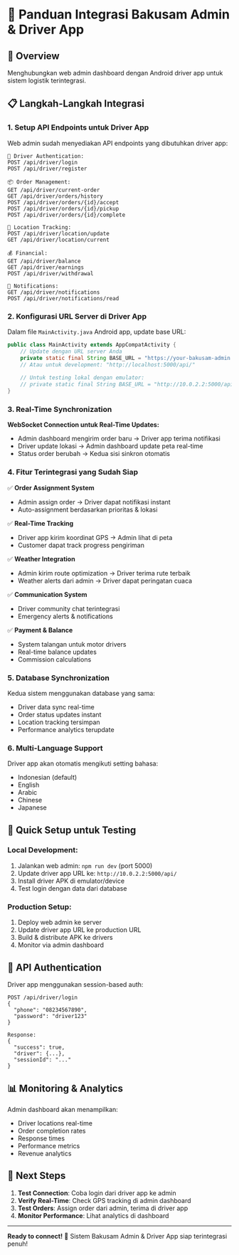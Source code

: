 # 🔗 Panduan Integrasi Bakusam Admin & Driver App

## 🌟 Overview
Menghubungkan web admin dashboard dengan Android driver app untuk sistem logistik terintegrasi.

## 📋 Langkah-Langkah Integrasi

### 1. **Setup API Endpoints untuk Driver App**

Web admin sudah menyediakan API endpoints yang dibutuhkan driver app:

```
🔗 Driver Authentication:
POST /api/driver/login
POST /api/driver/register

📦 Order Management:
GET /api/driver/current-order
GET /api/driver/orders/history
POST /api/driver/orders/{id}/accept
POST /api/driver/orders/{id}/pickup
POST /api/driver/orders/{id}/complete

📍 Location Tracking:
POST /api/driver/location/update
GET /api/driver/location/current

💰 Financial:
GET /api/driver/balance
GET /api/driver/earnings
POST /api/driver/withdrawal

🔔 Notifications:
GET /api/driver/notifications
POST /api/driver/notifications/read
```

### 2. **Konfigurasi URL Server di Driver App**

Dalam file `MainActivity.java` Android app, update base URL:

```java
public class MainActivity extends AppCompatActivity {
    // Update dengan URL server Anda
    private static final String BASE_URL = "https://your-bakusam-admin.com/api/";
    // Atau untuk development: "http://localhost:5000/api/"
    
    // Untuk testing lokal dengan emulator:
    // private static final String BASE_URL = "http://10.0.2.2:5000/api/";
}
```

### 3. **Real-Time Synchronization**

**WebSocket Connection untuk Real-Time Updates:**
- Admin dashboard mengirim order baru → Driver app terima notifikasi
- Driver update lokasi → Admin dashboard update peta real-time
- Status order berubah → Kedua sisi sinkron otomatis

### 4. **Fitur Terintegrasi yang Sudah Siap**

✅ **Order Assignment System**
- Admin assign order → Driver dapat notifikasi instant
- Auto-assignment berdasarkan prioritas & lokasi

✅ **Real-Time Tracking**
- Driver app kirim koordinat GPS → Admin lihat di peta
- Customer dapat track progress pengiriman

✅ **Weather Integration**
- Admin kirim route optimization → Driver terima rute terbaik
- Weather alerts dari admin → Driver dapat peringatan cuaca

✅ **Communication System**
- Driver community chat terintegrasi
- Emergency alerts & notifications

✅ **Payment & Balance**
- System talangan untuk motor drivers
- Real-time balance updates
- Commission calculations

### 5. **Database Synchronization**

Kedua sistem menggunakan database yang sama:
- Driver data sync real-time
- Order status updates instant
- Location tracking tersimpan
- Performance analytics terupdate

### 6. **Multi-Language Support**

Driver app akan otomatis mengikuti setting bahasa:
- Indonesian (default)
- English
- Arabic
- Chinese  
- Japanese

## 🚀 **Quick Setup untuk Testing**

### Local Development:
1. Jalankan web admin: `npm run dev` (port 5000)
2. Update driver app URL ke: `http://10.0.2.2:5000/api/`
3. Install driver APK di emulator/device
4. Test login dengan data dari database

### Production Setup:
1. Deploy web admin ke server
2. Update driver app URL ke production URL
3. Build & distribute APK ke drivers
4. Monitor via admin dashboard

## 🔧 **API Authentication**

Driver app menggunakan session-based auth:
```
POST /api/driver/login
{
  "phone": "08234567890",
  "password": "driver123"
}

Response:
{
  "success": true,
  "driver": {...},
  "sessionId": "..."
}
```

## 📊 **Monitoring & Analytics**

Admin dashboard akan menampilkan:
- Driver locations real-time
- Order completion rates
- Response times
- Performance metrics
- Revenue analytics

## 🎯 **Next Steps**

1. **Test Connection**: Coba login dari driver app ke admin
2. **Verify Real-Time**: Check GPS tracking di admin dashboard  
3. **Test Orders**: Assign order dari admin, terima di driver app
4. **Monitor Performance**: Lihat analytics di dashboard

---

**Ready to connect!** 🚀 Sistem Bakusam Admin & Driver App siap terintegrasi penuh!